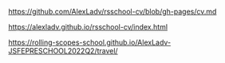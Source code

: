 https://github.com/AlexLadv/rsschool-cv/blob/gh-pages/cv.md 

https://alexladv.github.io/rsschool-cv/index.html 

https://rolling-scopes-school.github.io/AlexLadv-JSFEPRESCHOOL2022Q2/travel/

